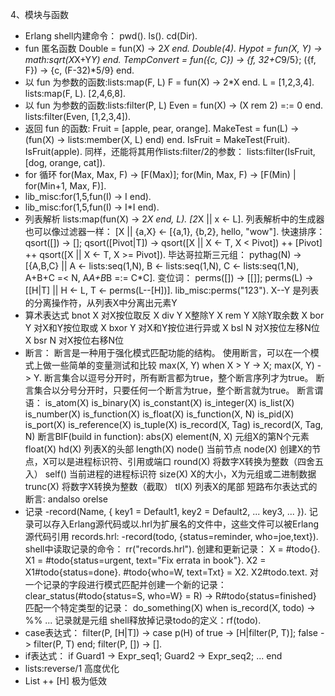 4、模块与函数
 - Erlang shell内建命令：
    pwd().
    ls().
    cd(Dir).
 - fun 匿名函数
    Double = fun(X) -> 2*X end.   Double(4).
    Hypot = fun(X, Y) -> math:sqrt(X*X+Y*Y) end.
    TempConvert = fun({c, C}) -> {f, 32+C*9/5};
                     ({f, F}) -> {c, (F-32)*5/9}
                    end.
 - 以 fun 为参数的函数:lists:map(F, L)
    F = fun(X) -> 2*X end.
    L = [1,2,3,4].
    lists:map(F, L).
        [2,4,6,8].
 - 以 fun 为参数的函数:lists:filter(P, L)
    Even = fun(X) -> (X rem 2) =:= 0 end.
    lists:filter(Even, [1,2,3,4]).
 - 返回 fun 的函数:
    Fruit = [apple, pear, orange].
    MakeTest = fun(L) -> (fun(X) -> lists:member(X, L) end) end.
    IsFruit = MakeTest(Fruit).
    IsFruit(apple).
    同样，还能将其用作lists:filter/2的参数：
    lists:filter(IsFruit, [dog, orange, cat]).
 - for 循环
    for(Max, Max, F) -> [F(Max)];
    for(Min, Max, F) -> [F(Min) | for(Min+1, Max, F)].
 - lib_misc:for(1,5,fun(I) -> I end).
 - lib_misc:for(1,5,fun(I) -> I*I end).
 - 列表解析
    lists:map(fun(X) -> 2*X end, L).
    [2*X || x <- L].
    列表解析中的生成器也可以像过滤器一样：
        [X || {a,X} <- [{a,1}, {b,2}, hello, "wow"].
    快速排序：
        qsort([]) -> [];
        qsort([Pivot|T]) ->
            qsort([X || X <- T, X < Pivot])
            ++ [Pivot] ++
            qsort([X || X <- T, X >= Pivot]).
    毕达哥拉斯三元组：
        pythag(N) ->
            [{A,B,C} ||
            A <- lists:seq(1,N),
            B <- lists:seq(1,N),
            C <- lists:seq(1,N),
            A+B+C =< N,
            A*A+B*B =:= C*C].
    变位词：
    perms([]) -> [[]];
    perms(L) -> [[H|T] || H <- L, T <- perms(L--[H])].
    lib_misc:perms("123").
    X--Y 是列表的分离操作符，从列表X中分离出元素Y
 - 算术表达式
    bnot X 对X按位取反
    X div Y X整除Y
    X rem Y X除Y取余数
    X bor Y 对X和Y按位取或
    X bxor Y 对X和Y按位进行异或
    X bsl N 对X按位左移N位
    X bsr N 对X按位右移N位
 - 断言：
    断言是一种用于强化模式匹配功能的结构。
    使用断言，可以在一个模式上做一些简单的变量测试和比较
    max(X, Y) when X > Y -> X;
    max(X, Y) -> Y.
    断言集合以逗号分开时，所有断言都为true，整个断言序列才为true。
    断言集合以分号分开时，只要任何一个断言为true，整个断言就为true。
    断言谓语：
        is_atom(X)
        is_binary(X)
        is_constant(X)
        is_integer(X)
        is_list(X)
        is_number(X)
        is_function(X)
        is_float(X)
        is_function(X, N)
        is_pid(X)
        is_port(X)
        is_reference(X)
        is_tuple(X)
        is_record(X, Tag)
        is_record(X, Tag, N)
    断言BIF(build in function):
        abs(X)
        element(N, X) 元组X的第N个元素
        float(X)
        hd(X) 列表X的头部
        length(X)
        node() 当前节点
        node(X) 创建X的节点，X可以是进程标识符、引用或端口
        round(X) 将数字X转换为整数（四舍五入）
        self() 当前进程的进程标识符
        size(X) X的大小，X为元组或二进制数据
        trunc(X) 将数字X转换为整数（截取）
        tl(X) 列表X的尾部
    短路布尔表达式的断言:
        andalso orelse
 - 记录
    -record(Name, {
                key1 = Default1,
                key2 = Default2,
                ...
                key3,
                ...
                }).
    记录可以存入Erlang源代码或以.hrl为扩展名的文件中，这些文件可以被Erlang源代码引用
    records.hrl:
    -record(todo, {status=reminder, who=joe,text}).
    shell中读取记录的命令：
    rr("records.hrl").
    创建和更新记录：
        X = #todo{}.
        X1 = #todo{status=urgent, text="Fix errata in book"}.
        X2 = X1#todo{status=done}.
        #todo{who=W, text=Txt} = X2.
        X2#todo.text.
    对一个记录的字段进行模式匹配并创建一个新的记录：
        clear_status(#todo{status=S, who=W} = R) ->
            R#todo{status=finished}
    匹配一个特定类型的记录：
        do_something(X) when is_record(X, todo) ->
            %% ...
    记录就是元组
    shell释放掉记录todo的定义：rf(todo).
 - case表达式：
    filter(P, [H|T]) ->
        case p(H) of
            true -> [H|filter(P, T)];
            false -> filter(P, T)
        end;
    filter(P, []) ->
        [].
 - if表达式：
    if
        Guard1 ->
            Expr_seq1;
        Guard2 ->
            Expr_seq2;
        ...
    end
 - lists:reverse/1 高度优化
 - List ++ [H] 极为低效
 
        
                
        
    
    
    
    
    